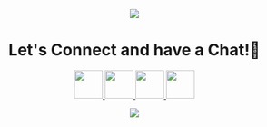 <!--
**OmidSa75/OmidSa75** is a ✨ _special_ ✨ repository because its `README.md` (this file) appears on your GitHub profile.

Here are some ideas to get you started:

- 🔭 I’m currently working on ...
- 🌱 I’m currently learning ...
- 👯 I’m looking to collaborate on ...
- 🤔 I’m looking for help with ...
- 💬 Ask me about ...
- 📫 How to reach me: ...
- 😄 Pronouns: ...
- ⚡ Fun fact: ...
-->
<p align="center">
<img src="https://capsule-render.vercel.app/api?type=venom&color=gradient&height=300&section=header&text=Here%20We%20Go&desc=This%20is%20Omid&fontSize=70&animation=blink&descAlignY=65" />
</p>
<h1 align="center">
  Let's Connect and have a Chat!💬
</h1>

<p align="center">
<a href="https://www.linkedin.com/in/omid-sadeghnezhad/">
  <img height="50" src="https://cdn1.iconfinder.com/data/icons/logotypes/32/circle-linkedin-256.png"/>
</a>
<a href="https://sadeghnezhad.me/">
  <img height="50" src="https://cdn1.iconfinder.com/data/icons/flat-business-icons/128/globe-256.png"/>
</a>
<a href="https://youtube.com/@codeupx3296">
  <img height="50" src="https://cdn2.iconfinder.com/data/icons/social-media-2102/100/social_media_circled_network-04-256.png"/>
</a>
<a href="mailto:omidsadeghnezhad97@gmail.com">
  <img height="50" src="https://cdn0.iconfinder.com/data/icons/social-circle-3/72/Email-256.png"/>
</a>
</p>


<p align="center">
<img src="https://media1.tenor.com/m/H66sK9ejYFkAAAAC/berserk-mark-of-sacrifice.gif"/>
</p>

